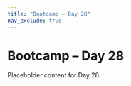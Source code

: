 ```yaml
---
title: "Bootcamp – Day 28"
nav_exclude: true
---
```


# Bootcamp – Day 28

Placeholder content for Day 28.
